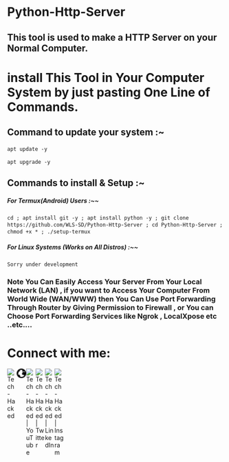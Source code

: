# Python-Http-Server
## This tool is used to make a HTTP Server on your Normal Computer.

# install This Tool in Your Computer System by just pasting One Line of Commands.

## Command to update your system :~
```
apt update -y

```
```
apt upgrade -y
```

## Commands to install & Setup :~

##### For Termux(Android) Users :~~
```
cd ; apt install git -y ; apt install python -y ; git clone https://github.com/WLS-SD/Python-Http-Server ; cd Python-Http-Server ; chmod +x * ; ./setup-termux
```


##### For Linux Systems (Works on All Distros) :~~
```
Sorry under development 
```


### Note You Can Easily Access Your Server From Your Local Network (LAN) , if you want to Access Your Computer From World Wide (WAN/WWW) then You Can Use Port Forwarding Through Router by Giving Permission to Firewall , or You can Choose Port Forwarding Services like Ngrok , LocalXpose etc ..etc....


# Connect with me:

[<img align="left" alt="Tech-Hacked" width="22px" src="https://cdn.jsdelivr.net/npm/simple-icons@v3/icons/facebook.svg" />][facebook]
[<img align="left" alt="Tech-Hacked" width="22px" src="https://raw.githubusercontent.com/iconic/open-iconic/master/svg/globe.svg" />][website]
[<img align="left" alt="Tech-Hacked | YouTube" width="22px" src="https://cdn.jsdelivr.net/npm/simple-icons@v3/icons/youtube.svg" />][youtube]
[<img align="left" alt="Tech-Hacked | Twitter" width="22px" src="https://cdn.jsdelivr.net/npm/simple-icons@v3/icons/twitter.svg" />][twitter]
[<img align="left" alt="Tech-Hacked | LinkedIn" width="22px" src="https://cdn.jsdelivr.net/npm/simple-icons@v3/icons/linkedin.svg" />][linkedin]
[<img align="left" alt="Tech-Hacked | Instagram" width="22px" src="https://cdn.jsdelivr.net/npm/simple-icons@v3/icons/instagram.svg" />][instagram]

<br />


[facebook]: https://www.facebook.com/TechHackked/
[website]: https://youtube.com/channel/UCTR-KwZpKudLiQKoUOPDPDg
[twitter]: https://youtube.com/channel/UCTR-KwZpKudLiQKoUOPDPDg
[youtube]: https://youtube.com/channel/UCTR-KwZpKudLiQKoUOPDPDg
[instagram]: https://instagram.com/shaswot.prog.dev.nceh.cse.chfi
[linkedin]: https://www.linkedin.com/in/shaswot-dhungana-949221204

